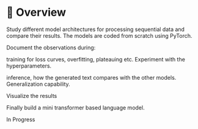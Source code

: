 # 📌 Overview
Study different model architectures for processing sequential data and compare their results. The models are coded from scratch using PyTorch.

Document the observations during:

  training for loss curves, overfitting, plateauing etc. Experiment with the hyperparameters.
  
  inference, how the generated text compares with the other models. Generalization capability.
  
Visualize the results

Finally build a mini transformer based language model.

In Progress
